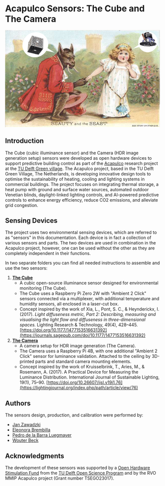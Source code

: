# Acapulco Sensors: The Cube and The Camera

![Project Cover - The Beauty and The Beast](Camera/docs/images/0_Cover_BeautyAndTheBeast.png)

## Introduction

The Cube (cubic illuminance sensor) and the Camera (HDR image generation setup) sensors were developed as open hardware devices to support predictive building control as part of the [Acapulco](https://www.thegreenvillage.org/project/acapulco/) research project at the [TU Delft Green village](https://www.thegreenvillage.org/).
The Acapulco project, based in the TU Delft Green Village, The Netherlands, is developing innovative design tools to optimise the sustainability of heating, cooling and lighting systems in commercial buildings. The project focuses on integrating thermal storage, a heat pump with ground and surface water sources, automated outdoor Venetian blinds, daylight-linked lighting controls, and AI-powered predictive controls to enhance energy efficiency, reduce CO2 emissions, and alleviate grid congestion.

## Sensing Devices

The project uses two environmental sensing devices, which are referred to as "sensors" in this documentation. 
Each device is in fact a collection of various sensors and parts.
The two devices are used in combination in the Acapulco project, however, one can be used without the other as they are completely independent in their functions.

In two separate folders you can find all needed instructions to assemble and use the two sensors:
1. [**The Cube**](Cube/)
	- A cubic open-source illuminance sensor designed for environmental monitoring (The Cube).
	- The Cube uses a Raspberry Pi Zero 2W with "Ambient 2 Click" sensors connected via a multiplexer, with additional temperature and humidity sensors, all enclosed in a laser-cut box.
 	- Concept inspired by the work of Xia, L., Pont, S. C., & Heynderickx, I. (2017). *Light diffuseness metric, Part 2: Describing, measuring and visualising the light flow and diffuseness in three-dimensional spaces.* Lighting Research & Technology, 49(4), 428–445. [https://doi.org/10.1177/1477153516631392](https://journals.sagepub.com/doi/10.1177/1477153516631392)
2. [**The Camera**](Camera/)
	 - A camera setup for HDR image generation (The Camera).
	 - The Camera uses a Raspberry Pi 4B, with one additional "Ambient 2 Click" sensor for luminance validation. Attached to the ceiling by 3D-printed parts and standard camera mounting elements.
 	 - Concept inspired by the work of Kruisselbrink, T., Aries, M., & Rosemann, A. (2017). A Practical Device for Measuring the Luminance Distribution. International Journal of Sustainable Lighting, 19(1), 75–90. [https://doi.org/10.26607/ijsl.v19i1.76](https://lightingjournal.org/index.php/path/article/view/76)


## Authors

The sensors design, production, and calibration were performed by:
- [Jan Zawadzki](https://www.linkedin.com/in/jan-zawadzki-a92650213/)
- [Eleonora Brembilla](https://www.tudelft.nl/en/staff/e.brembilla/)
- [Pedro de la Barra Luegmayer](https://www.tudelft.nl/en/staff/p.delabarraluegmayer/)
- [Wouter Beck](https://www.linkedin.com/in/wouterbeck/)

## Acknowledgments 

The development of these sensors was supported by a [Open Hardware Stimulation Fund](https://www.tudelft.nl/open-hardware) from the [TU Delft Open Science Program](https://www.tudelft.nl/en/open-science) and by the RVO MMIP Acapulco project (Grant number TSEGO23017).
